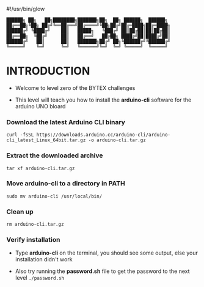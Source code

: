 #!/usr/bin/glow

```
██████╗ ██╗   ██╗████████╗███████╗██╗  ██╗ ██████╗  ██████╗
██╔══██╗╚██╗ ██╔╝╚══██╔══╝██╔════╝╚██╗██╔╝██╔═████╗██╔═████╗
██████╔╝ ╚████╔╝    ██║   █████╗   ╚███╔╝ ██║██╔██║██║██╔██║
██╔══██╗  ╚██╔╝     ██║   ██╔══╝   ██╔██╗ ████╔╝██║████╔╝██║
██████╔╝   ██║      ██║   ███████╗██╔╝ ██╗╚██████╔╝╚██████╔╝
╚═════╝    ╚═╝      ╚═╝   ╚══════╝╚═╝  ╚═╝ ╚═════╝  ╚═════╝
```
 
# INTRODUCTION

- Welcome to level zero of the BYTEX challenges

- This level will teach you how to install the **arduino-cli** software for the arduino UNO bloard

### Download the latest Arduino CLI binary
`curl -fsSL https://downloads.arduino.cc/arduino-cli/arduino-cli_latest_Linux_64bit.tar.gz -o arduino-cli.tar.gz`

### Extract the downloaded archive
`tar xf arduino-cli.tar.gz`

### Move arduino-cli to a directory in PATH
`sudo mv arduino-cli /usr/local/bin/`

### Clean up
`rm arduino-cli.tar.gz`

### Verify installation

- Type **arduino-cli** on the terminal, you should see some output, else your installation didn't work

- Also try running the **password.sh** file to get the password to the next level `./password.sh`
